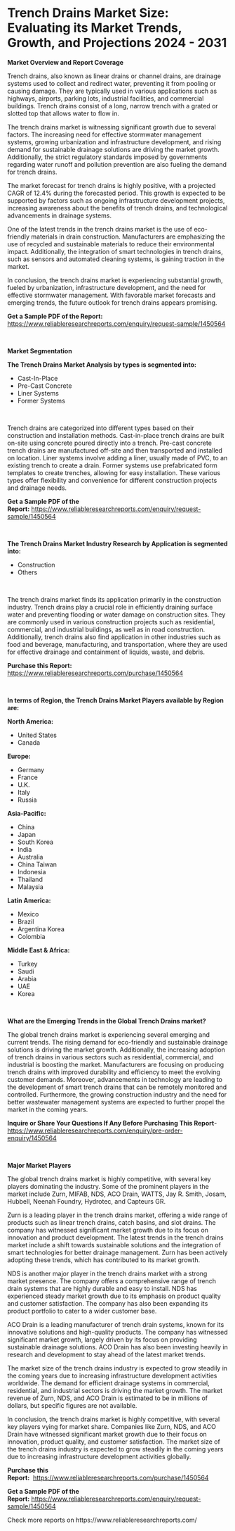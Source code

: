 <p><h1>Trench Drains Market Size: Evaluating its Market Trends, Growth, and Projections 2024 - 2031</h1></p><p><strong>Market Overview and Report Coverage</strong></p>
<p><p>Trench drains, also known as linear drains or channel drains, are drainage systems used to collect and redirect water, preventing it from pooling or causing damage. They are typically used in various applications such as highways, airports, parking lots, industrial facilities, and commercial buildings. Trench drains consist of a long, narrow trench with a grated or slotted top that allows water to flow in.</p><p>The trench drains market is witnessing significant growth due to several factors. The increasing need for effective stormwater management systems, growing urbanization and infrastructure development, and rising demand for sustainable drainage solutions are driving the market growth. Additionally, the strict regulatory standards imposed by governments regarding water runoff and pollution prevention are also fueling the demand for trench drains.</p><p>The market forecast for trench drains is highly positive, with a projected CAGR of 12.4% during the forecasted period. This growth is expected to be supported by factors such as ongoing infrastructure development projects, increasing awareness about the benefits of trench drains, and technological advancements in drainage systems.</p><p>One of the latest trends in the trench drains market is the use of eco-friendly materials in drain construction. Manufacturers are emphasizing the use of recycled and sustainable materials to reduce their environmental impact. Additionally, the integration of smart technologies in trench drains, such as sensors and automated cleaning systems, is gaining traction in the market.</p><p>In conclusion, the trench drains market is experiencing substantial growth, fueled by urbanization, infrastructure development, and the need for effective stormwater management. With favorable market forecasts and emerging trends, the future outlook for trench drains appears promising.</p></p>
<p><strong>Get a Sample PDF of the Report:</strong> <a href="https://www.reliableresearchreports.com/enquiry/request-sample/1450564">https://www.reliableresearchreports.com/enquiry/request-sample/1450564</a></p>
<p>&nbsp;</p>
<p><strong>Market Segmentation</strong></p>
<p><strong>The Trench Drains Market Analysis by types is segmented into:</strong></p>
<p><ul><li>Cast-In-Place</li><li>Pre-Cast Concrete</li><li>Liner Systems</li><li>Former Systems</li></ul></p>
<p>&nbsp;</p>
<p><p>Trench drains are categorized into different types based on their construction and installation methods. Cast-in-place trench drains are built on-site using concrete poured directly into a trench. Pre-cast concrete trench drains are manufactured off-site and then transported and installed on location. Liner systems involve adding a liner, usually made of PVC, to an existing trench to create a drain. Former systems use prefabricated form templates to create trenches, allowing for easy installation. These various types offer flexibility and convenience for different construction projects and drainage needs.</p></p>
<p><strong>Get a Sample PDF of the Report:</strong>&nbsp;<a href="https://www.reliableresearchreports.com/enquiry/request-sample/1450564">https://www.reliableresearchreports.com/enquiry/request-sample/1450564</a></p>
<p>&nbsp;</p>
<p><strong>The Trench Drains Market Industry Research by Application is segmented into:</strong></p>
<p><ul><li>Construction</li><li>Others</li></ul></p>
<p>&nbsp;</p>
<p><p>The trench drains market finds its application primarily in the construction industry. Trench drains play a crucial role in efficiently draining surface water and preventing flooding or water damage on construction sites. They are commonly used in various construction projects such as residential, commercial, and industrial buildings, as well as in road construction. Additionally, trench drains also find application in other industries such as food and beverage, manufacturing, and transportation, where they are used for effective drainage and containment of liquids, waste, and debris.</p></p>
<p><strong>Purchase this Report:</strong>&nbsp; <a href="https://www.reliableresearchreports.com/purchase/1450564">https://www.reliableresearchreports.com/purchase/1450564</a></p>
<p>&nbsp;</p>
<p><strong>In terms of Region, the Trench Drains Market Players available by Region are:</strong></p>
<p>
    <p> <strong> North America: </strong>
        <ul>
            <li>United States</li>
            <li>Canada</li>
        </ul>
        </p> 
    <p> <strong> Europe: </strong>
        <ul>
            <li>Germany</li>
            <li>France</li>
            <li>U.K.</li>
            <li>Italy</li>
            <li>Russia</li>
        </ul>
        </p> 
    <p> <strong> Asia-Pacific: </strong>
        <ul>
            <li>China</li>
            <li>Japan</li>
            <li>South Korea</li>
            <li>India</li>
            <li>Australia</li>
            <li>China Taiwan</li>
            <li>Indonesia</li>
            <li>Thailand</li>
            <li>Malaysia</li>
        </ul>
        </p> 
    <p> <strong> Latin America: </strong>
        <ul>
            <li>Mexico</li>
            <li>Brazil</li>
            <li>Argentina Korea</li>
            <li>Colombia</li>
        </ul>
        </p> 
    <p> <strong> Middle East & Africa: </strong>
        <ul>
            <li>Turkey</li>
            <li>Saudi</li>
            <li>Arabia</li>
            <li>UAE</li>
            <li>Korea</li>
        </ul>
    </p>
    </p>
<p>&nbsp;</p>
<p><strong>What are the Emerging Trends in the Global Trench Drains market?</strong></p>
<p><p>The global trench drains market is experiencing several emerging and current trends. The rising demand for eco-friendly and sustainable drainage solutions is driving the market growth. Additionally, the increasing adoption of trench drains in various sectors such as residential, commercial, and industrial is boosting the market. Manufacturers are focusing on producing trench drains with improved durability and efficiency to meet the evolving customer demands. Moreover, advancements in technology are leading to the development of smart trench drains that can be remotely monitored and controlled. Furthermore, the growing construction industry and the need for better wastewater management systems are expected to further propel the market in the coming years.</p></p>
<p><strong>Inquire or Share Your Questions If Any Before Purchasing This Report</strong>- <a href="https://www.reliableresearchreports.com/enquiry/pre-order-enquiry/1450564">https://www.reliableresearchreports.com/enquiry/pre-order-enquiry/1450564</a></p>
<p>&nbsp;</p>
<p><strong>Major Market Players</strong></p>
<p><p>The global trench drains market is highly competitive, with several key players dominating the industry. Some of the prominent players in the market include Zurn, MIFAB, NDS, ACO Drain, WATTS, Jay R. Smith, Josam, Hubbell, Neenah Foundry, Hydrotec, and Capteurs GR.</p><p>Zurn is a leading player in the trench drains market, offering a wide range of products such as linear trench drains, catch basins, and slot drains. The company has witnessed significant market growth due to its focus on innovation and product development. The latest trends in the trench drains market include a shift towards sustainable solutions and the integration of smart technologies for better drainage management. Zurn has been actively adopting these trends, which has contributed to its market growth.</p><p>NDS is another major player in the trench drains market with a strong market presence. The company offers a comprehensive range of trench drain systems that are highly durable and easy to install. NDS has experienced steady market growth due to its emphasis on product quality and customer satisfaction. The company has also been expanding its product portfolio to cater to a wider customer base.</p><p>ACO Drain is a leading manufacturer of trench drain systems, known for its innovative solutions and high-quality products. The company has witnessed significant market growth, largely driven by its focus on providing sustainable drainage solutions. ACO Drain has also been investing heavily in research and development to stay ahead of the latest market trends.</p><p>The market size of the trench drains industry is expected to grow steadily in the coming years due to increasing infrastructure development activities worldwide. The demand for efficient drainage systems in commercial, residential, and industrial sectors is driving the market growth. The market revenue of Zurn, NDS, and ACO Drain is estimated to be in millions of dollars, but specific figures are not available.</p><p>In conclusion, the trench drains market is highly competitive, with several key players vying for market share. Companies like Zurn, NDS, and ACO Drain have witnessed significant market growth due to their focus on innovation, product quality, and customer satisfaction. The market size of the trench drains industry is expected to grow steadily in the coming years due to increasing infrastructure development activities globally.</p></p>
<p><strong>Purchase this Report:</strong>&nbsp;&nbsp;<a href="https://www.reliableresearchreports.com/purchase/1450564">https://www.reliableresearchreports.com/purchase/1450564</a></p>
<p></p>
<p><strong>Get a Sample PDF of the Report:</strong>&nbsp;<a href="https://www.reliableresearchreports.com/enquiry/request-sample/1450564">https://www.reliableresearchreports.com/enquiry/request-sample/1450564</a></p>
<p>Check more reports on https://www.reliableresearchreports.com/</p>